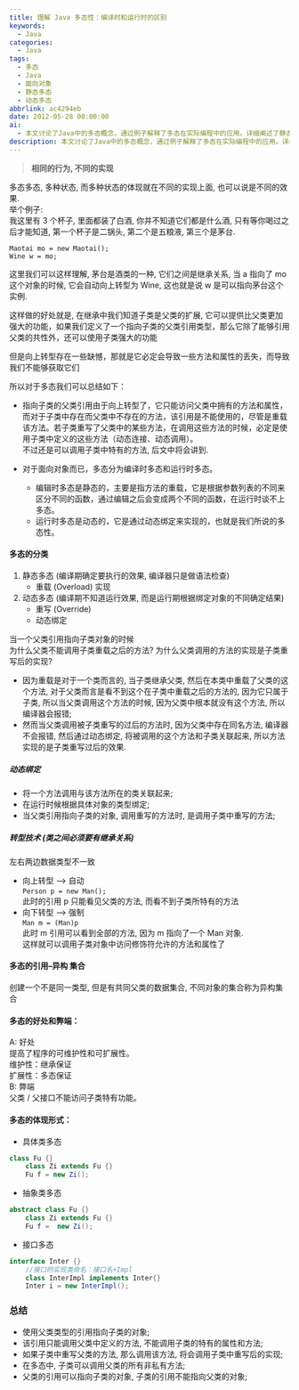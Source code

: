 ```yaml
---
title: 理解 Java 多态性：编译时和运行时的区别
keywords:
  - Java
categories:
  - Java
tags:
  - 多态
  - Java
  - 面向对象
  - 静态多态
  - 动态多态
abbrlink: ac4294eb
date: 2012-05-28 00:00:00
ai:
  - 本文讨论了Java中的多态概念，通过例子解释了多态在实际编程中的应用。详细阐述了静态多态和动态多态的区别，并强调了编译时多态主要与方法重载相关，而运行时多态则是通过动态绑定实现的。文章还讲解了多态的分类，包括静态多态（例如：方法重载）和动态多态（例如：方法重写）。最后，总结了多态的好处在于提高程序的可维护性和可扩展性，并讨论了多态可能带来的限制。
description: 本文讨论了Java中的多态概念，通过例子解释了多态在实际编程中的应用。详细阐述了静态多态和动态多态的区别，并强调了编译时多态主要与方法重载相关，而运行时多态则是通过动态绑定实现的。文章还讲解了多态的分类，包括静态多态（例如：方法重载）和动态多态（例如：方法重写）。最后，总结了多态的好处在于提高程序的可维护性和可扩展性，并讨论了多态可能带来的限制。
---
```


> **相同的行为, 不同的实现**

多态多态, 多种状态, 而多种状态的体现就在不同的实现上面, 也可以说是不同的效果.  
举个例子:  
我这里有 3 个杯子, 里面都装了白酒, 你并不知道它们都是什么酒, 只有等你喝过之后才能知道, 第一个杯子是二锅头, 第二个是五粮液, 第三个是茅台.

```
Maotai mo = new Maotai();
Wine w = mo;
```

这里我们可以这样理解, 茅台是酒类的一种, 它们之间是继承关系, 当 a 指向了 mo 这个对象的时候, 它会自动向上转型为 Wine, 这也就是说 w 是可以指向茅台这个实例.

这样做的好处就是, 在继承中我们知道子类是父类的扩展, 它可以提供比父类更加强大的功能，如果我们定义了一个指向子类的父类引用类型，那么它除了能够引用父类的共性外，还可以使用子类强大的功能

但是向上转型存在一些缺憾，那就是它必定会导致一些方法和属性的丢失，而导致我们不能够获取它们

所以对于多态我们可以总结如下：

- 指向子类的父类引用由于向上转型了，它只能访问父类中拥有的方法和属性，而对于子类中存在而父类中不存在的方法，该引用是不能使用的，尽管是重载该方法。若子类重写了父类中的某些方法，在调用这些方法的时候，必定是使用子类中定义的这些方法（动态连接、动态调用）。  
  不过还是可以调用子类中特有的方法, 后文中将会讲到.

- 对于面向对象而已，多态分为编译时多态和运行时多态。
  - 编辑时多态是静态的，主要是指方法的重载，它是根据参数列表的不同来区分不同的函数，通过编辑之后会变成两个不同的函数，在运行时谈不上多态。
  - 运行时多态是动态的，它是通过动态绑定来实现的，也就是我们所说的多态性。

#### 多态的分类

1. 静态多态 (编译期确定要执行的效果, 编译器只是做语法检查)
   - 重载 (Overload) 实现
2. 动态多态 (编译期不知道运行效果, 而是运行期根据绑定对象的不同确定结果)
   - 重写 (Override)
   - 动态绑定

当一个父类引用指向子类对象的时候  
为什么父类不能调用子类重载之后的方法? 为什么父类调用的方法的实现是子类重写后的实现?

- 因为重载是对于一个类而言的, 当子类继承父类, 然后在本类中重载了父类的这个方法, 对于父类而言是看不到这个在子类中重载之后的方法的, 因为它只属于子类, 所以当父类调用这个方法的时候, 因为父类中根本就没有这个方法, 所以编译器会报错;
- 然而当父类调用被子类重写的过后的方法时, 因为父类中存在同名方法, 编译器不会报错, 然后通过动态绑定, 将被调用的这个方法和子类关联起来, 所以方法实现的是子类重写过后的效果.

##### 动态绑定

- 将一个方法调用与该方法所在的类关联起来;
- 在运行时候根据具体对象的类型绑定;
- 当父类引用指向子类的对象, 调用重写的方法时, 是调用子类中重写的方法;

##### 转型技术 (类之间必须要有继承关系)

左右两边数据类型不一致

- 向上转型 –> 自动  
   `Person p = new Man();`  
   此时的引用 p 只能看见父类的方法, 而看不到子类所特有的方法
- 向下转型 –> 强制  
   `Man m = (Man)p`  
   此时 m 引用可以看到全部的方法, 因为 m 指向了一个 Man 对象.  
   这样就可以调用子类对象中访问修饰符允许的方法和属性了

#### 多态的引用–异构 集合

创建一个不是同一类型, 但是有共同父类的数据集合, 不同对象的集合称为异构集合

#### 多态的好处和弊端：

A: 好处  
提高了程序的可维护性和可扩展性。  
维护性：继承保证  
扩展性：多态保证  
B: 弊端  
父类 / 父接口不能访问子类特有功能。

#### 多态的体现形式：

- 具体类多态

```java
class Fu {}
    class Zi extends Fu {}
    Fu f = new Zi();
```

- 抽象类多态

```java
abstract class Fu {}
    class Zi extends Fu {}
    Fu f =  new Zi();
```

- 接口多态

```java
interface Inter {}
    //接口的实现类命名：接口名+Impl
    class InterImpl implements Inter{}
    Inter i = new InterImpl();
```

### 总结

- 使用父类类型的引用指向子类的对象;
- 该引用只能调用父类中定义的方法, 不能调用子类的特有的属性和方法;
- 如果子类中重写父类的方法, 那么调用该方法, 将会调用子类中重写后的实现;
- 在多态中, 子类可以调用父类的所有非私有方法;
- 父类的引用可以指向子类的对象, 子类的引用不能指向父类的对象;

